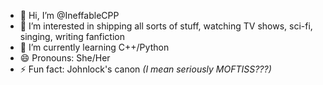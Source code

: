 - 👋 Hi, I’m @IneffableCPP
- 👀 I’m interested in shipping all sorts of stuff, watching TV shows, sci-fi, singing, writing fanfiction
- 🌱 I’m currently learning C++/Python
- 😄 Pronouns: She/Her
- ⚡ Fun fact: Johnlock's canon *(I mean seriously MOFTISS???)*

<!---
IneffableCPP/IneffableCPP is a ✨ special ✨ repository because its `README.md` (this file) appears on your GitHub profile.
You can click the Preview link to take a look at your changes.
--->
